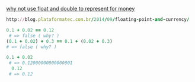 [why not use float and double to represent for money](https://stackoverflow.com/questions/3730019/why-not-use-double-or-float-to-represent-currency)


```ruby
http://blog.plataformatec.com.br/2014/09/floating-point-and-currency/

0.1 + 0.02 == 0.12
 # => false ( why? )
(0.1 + 0.02) + 0.3 == 0.1 + (0.02 + 0.3)
# => false ( why? )

0.1 + 0.02
 # => 0.12000000000000001
  0.12
 # => 0.12
```